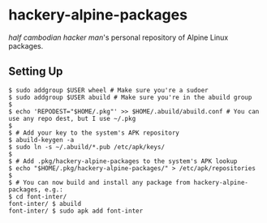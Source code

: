 # hackery-alpine-packages

*half cambodian hacker man*'s personal repository of Alpine Linux packages.

## Setting Up

```shell
$ sudo addgroup $USER wheel # Make sure you're a sudoer
$ sudo addgroup $USER abuild # Make sure you're in the abuild group
$ 
$ echo 'REPODEST="$HOME/.pkg"' >> $HOME/.abuild/abuild.conf # You can use any repo dest, but I use ~/.pkg
$ 
$ # Add your key to the system's APK repository 
$ abuild-keygen -a
$ sudo ln -s ~/.abuild/*.pub /etc/apk/keys/
$ 
$ # Add .pkg/hackery-alpine-packages to the system's APK lookup
$ echo "$HOME/.pkg/hackery-alpine-packages/" > /etc/apk/repositories
$ 
$ # You can now build and install any package from hackery-alpine-packages, e.g.:
$ cd font-inter/
font-inter/ $ abuild
font-inter/ $ sudo apk add font-inter
```
